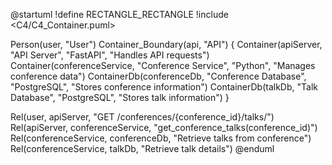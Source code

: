 @startuml
!define RECTANGLE_RECTANGLE
!include <C4/C4_Container.puml>

Person(user, "User")
Container_Boundary(api, "API") {
    Container(apiServer, "API Server", "FastAPI", "Handles API requests")
    Container(conferenceService, "Conference Service", "Python", "Manages conference data")
    ContainerDb(conferenceDb, "Conference Database", "PostgreSQL", "Stores conference information")
    ContainerDb(talkDb, "Talk Database", "PostgreSQL", "Stores talk information")
}

Rel(user, apiServer, "GET /conferences/{conference_id}/talks/")
Rel(apiServer, conferenceService, "get_conference_talks(conference_id)")
Rel(conferenceService, conferenceDb, "Retrieve talks from conference")
Rel(conferenceService, talkDb, "Retrieve talk details")
@enduml
